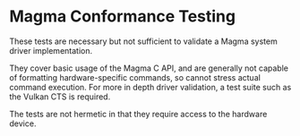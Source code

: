 Magma Conformance Testing
=========================

These tests are necessary but not sufficient to validate a Magma system driver implementation.

They cover basic usage of the Magma C API, and are generally not capable of formatting
hardware-specific commands, so cannot stress actual command execution.  For more in depth
driver validation, a test suite such as the Vulkan CTS is required.

The tests are not hermetic in that they require access to the hardware device.
